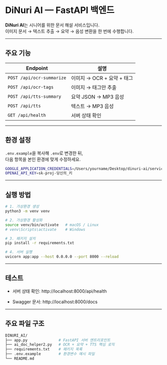 # DiNuri AI — FastAPI 백엔드

**DiNuri AI**는 시니어를 위한 문서 해설 서비스입니다.  
이미지 문서 → 텍스트 추출 → 요약 → 음성 변환을 한 번에 수행합니다.

---

## 주요 기능

| Endpoint | 설명 |
|-----------|------|
| `POST /api/ocr-summarize` | 이미지 → OCR + 요약 + 태그 |
| `POST /api/ocr-tags` | 이미지 → 태그만 추출 |
| `POST /api/tts-summary` | 요약 JSON → MP3 음성 |
| `POST /api/tts` | 텍스트 → MP3 음성 |
| `GET /api/health` | 서버 상태 확인 |

---

## 환경 설정

`.env.example`을 복사해 `.env`로 변경한 뒤,  
다음 항목을 본인 환경에 맞게 수정하세요.

```bash
GOOGLE_APPLICATION_CREDENTIALS=/Users/yourname/Desktop/dinuri-ai/service-account.json
OPENAI_API_KEY=sk-proj-당신의_키
```

---

## 실행 방법 

```bash
# 1. 가상환경 생성
python3 -m venv venv

# 2. 가상환경 활성화
source venv/bin/activate   # macOS / Linux
# venv\Scripts\activate    # Windows

# 3. 패키지 설치
pip install -r requirements.txt

# 4. 서버 실행
uvicorn app:app --host 0.0.0.0 --port 8000 --reload
```

---

## 테스트
- 서버 상태 확인: http://localhost:8000/api/health

- Swagger 문서: http://localhost:8000/docs

---

## 주요 파일 구조
```bash
DINURI_AI/
├── app.py              # FastAPI 서버 엔트리포인트
├── ai_doc_helper2.py   # OCR + 요약 + TTS 핵심 로직
├── requirements.txt    # 패키지 목록
├── .env.example        # 환경변수 예시 파일
└── README.md
```
